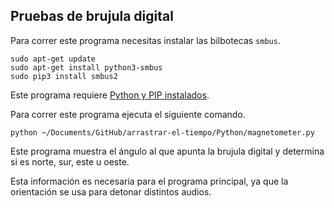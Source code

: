 ## Pruebas de brujula digital

Para correr este programa necesitas instalar las bilbotecas `smbus`.
```
sudo apt-get update
sudo apt-get install python3-smbus
sudo pip3 install smbus2
```
Este programa requiere [Python y PIP instalados](https://github.com/hugoescalpelo/arrastrar-el-tiempo/blob/main/Python/README.md#instalar-python).

Para correr este programa ejecuta el siguiente comando.
```
python ~/Documents/GitHub/arrastrar-el-tiempo/Python/magnetometer.py
```

Este programa muestra el ángulo al que apunta la brujula digital y determina si es norte, sur, este u oeste.

Esta información es necesaria para el programa principal, ya que la orientación se usa para detonar distintos audios.